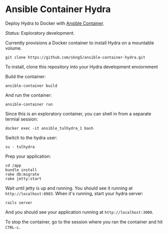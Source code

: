 # Ansible Container Hydra

Deploy Hydra to Docker with [Ansible Container](https://github.com/ansible/ansible-container).

*Status:* Exploratory development.

Currently provisions a Docker container to install Hydra on a mountable volume.

    git clone https://github.com/skng5/ansible-container-hydra.git

To install, clone this repository into your Hydra development enviornment

Build the container:

    ansible-container build

And run the container:

    ansible-container run

Since this is an exploratory container, you can shell in from a separate termial session:

    docker exec -it ansible_tulhydra_1 bash

Switch to the hydra user:

    su - tulhydra

Prep your application:

    cd /app
    bundle install
    rake db:migrate
    rake jetty:start

Wait until jetty is up and running. You should see it running at `http://localhost:8983`.
When it's running, start your hydra server:

    rails server

And you should see your application running at `http://localhost:3000`.

To stop the container, go to the session where you ran the container and hit `CTRL-c`.

